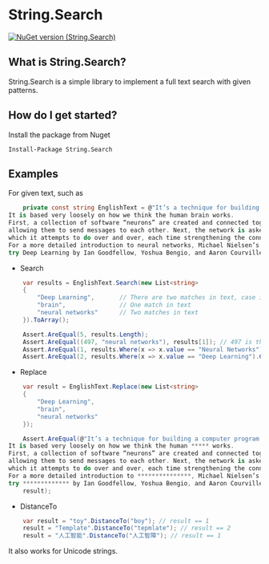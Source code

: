 # String.Search
[![NuGet version (String.Search)](https://img.shields.io/nuget/v/String.Search.svg?style=flat-square)](https://www.nuget.org/packages/String.Search/)

## What is String.Search?
String.Search is a simple library to implement a full text search with given patterns.

## How do I get started?
Install the package from Nuget
```
Install-Package String.Search
```


## Examples
For given text, such as
```csharp
    private const string EnglishText = @"It’s a technique for building a computer program that learns from data. 
It is based very loosely on how we think the human brain works. 
First, a collection of software “neurons” are created and connected together, 
allowing them to send messages to each other. Next, the network is asked to solve a problem, 
which it attempts to do over and over, each time strengthening the connections that lead to success and diminishing those that lead to failure. 
For a more detailed introduction to neural networks, Michael Nielsen’s Neural Networks and Deep Learning is a good place to start. For a more technical overview, 
try Deep Learning by Ian Goodfellow, Yoshua Bengio, and Aaron Courville.";
```

- Search
```csharp
    var results = EnglishText.Search(new List<string>
    {
        "Deep Learning",       // There are two matches in text, case insensitive
        "brain",               // One match in text
        "neural networks"      // Two matches in text
    }).ToArray();

    Assert.AreEqual(5, results.Length);
    Assert.AreEqual((497, "neural networks"), results[1]); // 497 is the position
    Assert.AreEqual(1, results.Where(x => x.value == "Neural Networks").Count());
    Assert.AreEqual(2, results.Where(x => x.value == "Deep Learning").Count());
```

- Replace
```csharp
    var result = EnglishText.Replace(new List<string>
    {
        "Deep Learning",
        "brain",
        "neural networks"
    });

    Assert.AreEqual(@"It’s a technique for building a computer program that learns from data. 
It is based very loosely on how we think the human ***** works. 
First, a collection of software “neurons” are created and connected together, 
allowing them to send messages to each other. Next, the network is asked to solve a problem, 
which it attempts to do over and over, each time strengthening the connections that lead to success and diminishing those that lead to failure. 
For a more detailed introduction to ***************, Michael Nielsen’s *************** and ************* is a good place to start. For a more technical overview, 
try ************* by Ian Goodfellow, Yoshua Bengio, and Aaron Courville.", 
    result);
```

- DistanceTo
```csharp
    var result = "toy".DistanceTo("boy"); // result == 1
    result = "Template".DistanceTo("tepmlate"); // result == 2
    result = "人工智能".DistanceTo("人工智障"); // result == 1
```

It also works for Unicode strings.
